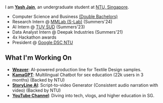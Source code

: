 
I am **[Yash Jain](https://yashjain14.github.io/)**, an undergraduate student at [NTU, Singapore](https://www.ntu.edu.sg/).

- Computer Science and Business [(Double Bachelors)](https://www.ntu.edu.sg/education/undergraduate-programme/double-degree-in-computer-science-and-business)
- Research Intern @ [MMLab (S-Lab)](https://www.mmlab-ntu.com) (Summers'24)
- AI Intern @ [TUV SUD](https://www.tuvsud.com) (Summers'23)
- Data Analyst Intern @ Deepak Industries (Summers'21)
- 4x Hackathon awards
- President @ [Google DSC NTU](https://gdsc.community.dev/nanyang-technological-university/)

## What I'm Working On
- **[Weaver](https://github.com/YashJain14)**: AI-powered production line for Textile Design samples.
- **[KamaGPT](https://www.kamagpt.in/)**: Multilingual Chatbot for sex education (22k users in 3 months) (Backed by NTU)
- **[StoryLine AI](https://www.storylineai.in/)**: Script-to-video Generator (Consistent audio narration with video) (Backed by NTU)
- **[YouTube Channel](https://www.youtube.com/YashChopra1411)**: Diving into tech, vlogs, and higher education in SG. 
